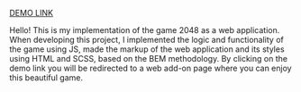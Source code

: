 [DEMO LINK](https://KhomichYehor.github.io/game-2048/)

Hello! This is my implementation of the game 2048 as a web application. When developing this project, I implemented the logic and functionality of the game using JS, made the markup of the web application and its styles using HTML and SCSS, based on the BEM methodology.
By clicking on the demo link you will be redirected to a web add-on page where you can enjoy this beautiful game.
